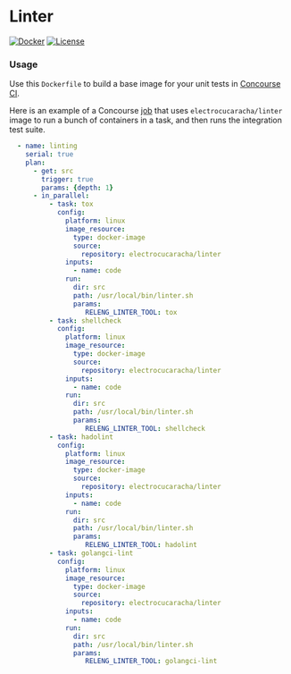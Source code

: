 # Linter

[![Docker](https://images.microbadger.com/badges/image/electrocucaracha/linter.svg)](http://microbadger.com/images/electrocucaracha/linter)
[![License](https://img.shields.io/badge/License-Apache%202.0-blue.svg)](https://opensource.org/licenses/Apache-2.0)

### Usage

Use this ```Dockerfile``` to build a base image for your unit tests
in [Concourse CI](http://concourse.ci/).

Here is an example of a Concourse
[job](https://concourse-ci.org/jobs.html) that uses
```electrocucaracha/linter``` image to run a bunch of containers in a
task, and then runs the integration test suite.


```yaml
  - name: linting
    serial: true
    plan:
      - get: src
        trigger: true
        params: {depth: 1}
      - in_parallel:
          - task: tox
            config:
              platform: linux
              image_resource:
                type: docker-image
                source:
                  repository: electrocucaracha/linter
              inputs:
                - name: code
              run:
                dir: src
                path: /usr/local/bin/linter.sh
                params:
                   RELENG_LINTER_TOOL: tox
          - task: shellcheck
            config:
              platform: linux
              image_resource:
                type: docker-image
                source:
                  repository: electrocucaracha/linter
              inputs:
                - name: code
              run:
                dir: src
                path: /usr/local/bin/linter.sh
                params:
                   RELENG_LINTER_TOOL: shellcheck
          - task: hadolint
            config:
              platform: linux
              image_resource:
                type: docker-image
                source:
                  repository: electrocucaracha/linter
              inputs:
                - name: code
              run:
                dir: src
                path: /usr/local/bin/linter.sh
                params:
                   RELENG_LINTER_TOOL: hadolint
          - task: golangci-lint
            config:
              platform: linux
              image_resource:
                type: docker-image
                source:
                  repository: electrocucaracha/linter
              inputs:
                - name: code
              run:
                dir: src
                path: /usr/local/bin/linter.sh
                params:
                   RELENG_LINTER_TOOL: golangci-lint
```
